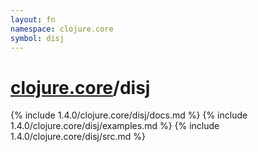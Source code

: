 ```yaml
---
layout: fn
namespace: clojure.core
symbol: disj
---
```


# [clojure.core](../)/disj

{% include 1.4.0/clojure.core/disj/docs.md %}
{% include 1.4.0/clojure.core/disj/examples.md %}
{% include 1.4.0/clojure.core/disj/src.md %}

